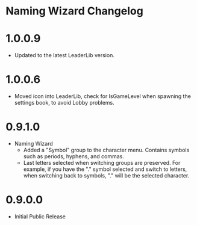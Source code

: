 Naming Wizard Changelog
=======
# 1.0.0.9
* Updated to the latest LeaderLib version.

# 1.0.0.6
* Moved icon into LeaderLib, check for IsGameLevel when spawning the settings book, to avoid Lobby problems.

# 0.9.1.0
* Naming Wizard
	* Added a "Symbol" group to the character menu. Contains symbols such as periods, hyphens, and commas.
	* Last letters selected when switching groups are preserved. For example, if you have the "." symbol selected and switch to letters, when switching back to symbols, "." will be the selected character.


# 0.9.0.0
* Initial Public Release
